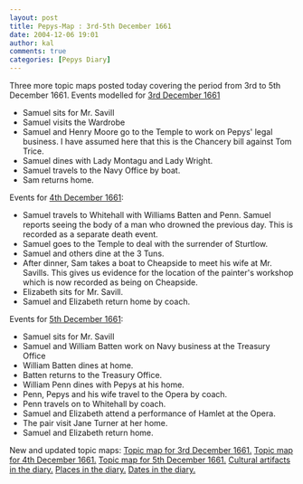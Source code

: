 ```yaml
---
layout: post
title: Pepys-Map : 3rd-5th December 1661
date: 2004-12-06 19:01
author: kal
comments: true
categories: [Pepys Diary]
---
```

Three more topic maps posted today covering the period from 3rd to 5th December 1661.
Events modelled for <a href="http://www.pepysdiary.com/archive/1661/12/03/index.php">3rd December 1661</a>
<ul>
<li>Samuel sits for Mr. Savill</li>
<li>Samuel visits the Wardrobe</li>
<li>Samuel and Henry Moore go to the Temple to work on Pepys' legal business. I have assumed here that this is the Chancery bill against Tom Trice.</li>
<li>Samuel dines with Lady Montagu and Lady Wright.</li>
<li>Samuel travels to the Navy Office by boat.</li>
<li>Sam returns home.</li>
</ul>
Events for <a href="http://www.pepysdiary.com/archive/1661/12/04/index.php">4th December 1661</a>:
<ul>
<li>Samuel travels to Whitehall with Williams Batten and Penn. Samuel reports seeing the body of a man who drowned the previous day. This is recorded as a separate death event.</li>
<li>Samuel goes to the Temple to deal with the surrender of Sturtlow.</li>
<li>Samuel and others dine at the 3 Tuns.</li>
<li>After dinner, Sam takes a boat to Cheapside to meet his wife at Mr. Savills. This gives us evidence for the location of the painter's workshop which is now recorded as being on Cheapside.</li>
<li>Elizabeth sits for Mr. Savill.</li>
<li>Samuel and Elizabeth return home by coach.</li>
</ul>
Events for <a href="http://www.pepysdiary.com/archive/1661/12/05/index.php">5th December 1661</a>:
<ul>
<li>Samuel sits for Mr. Savill</li>
<li>Samuel and William Batten work on Navy business at the Treasury Office</li>
<li>William Batten dines at home.</li>
<li>Batten returns to the Treasury Office.</li>
<li>William Penn dines with Pepys at his home.</li>
<li>Penn, Pepys and his wife travel to the Opera by coach.</li>
<li>Penn travels on to Whitehall by coach.</li>
<li>Samuel and Elizabeth attend a performance of Hamlet at the Opera.</li>
<li>The pair visit Jane Turner at her home.</li>
<li>Samuel and Elizabeth return home.</li>
</ul>

<!--more-->
New and updated topic maps:
<a href="http://www.techquila.com/blog/archives/16611203.ltm">Topic map for 3rd December 1661.</a>
<a href="http://www.techquila.com/blog/archives/16611204.ltm">Topic map for 4th December 1661.</a>
<a href="http://www.techquila.com/blog/archives/16611205.ltm">Topic map for 5th December 1661.</a>
<a href="http://www.techquila.com/blog/archives/pepys-diary-culture.ltm">Cultural artifacts in the diary.</a>
<a href="http://www.techquila.com/blog/archives/pepys-diary-places.ltm">Places in the diary.</a>
<a href="http://www.techquila.com/blog/archives/pepys-diary-dates.ltm">Dates in the diary.</a>

